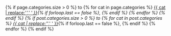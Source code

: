 {% if page.categories.size > 0 %}
to {% for cat in page.categories %}
<a href="/blog/tags.html#{{ cat }}">{{ cat | replace:'_',' ' }}</a>{% if forloop.last == false %}, {% endif %}
{% endfor %}
{% endif %}
{% if post.categories.size > 0 %}
to {% for cat in post.categories %}
<a href="/blog/tags.html#{{ cat }}">{{ cat | replace:'_',' ' }}</a>{% if forloop.last == false %}, {% endif %}
{% endfor %}
{% endif %}
